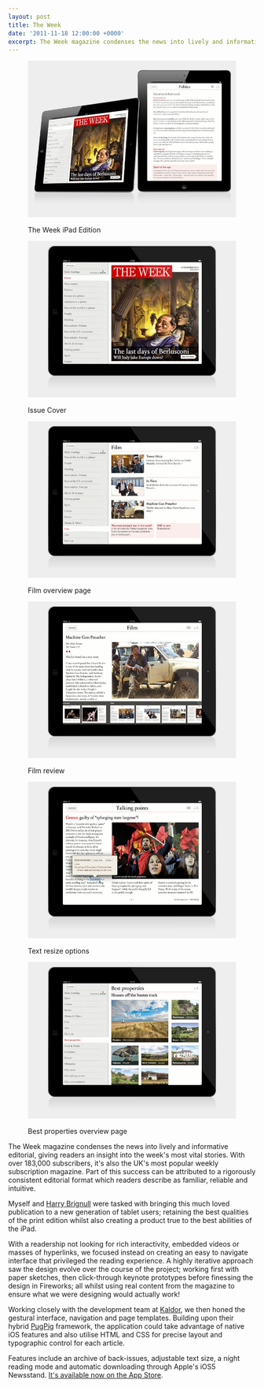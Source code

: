 ```yaml
---
layout: post
title: The Week
date: '2011-11-18 12:00:00 +0000'
excerpt: The Week magazine condenses the news into lively and informative editorial, giving you complete understanding and insight into the week's most vital stories.
---
```

<div class="slides">
    <figure>
        <img src="/assets/portfolio/the_week/0.jpg" alt=""/>
        <figcaption>
            <p>The Week iPad Edition</p>
        </figcaption>
    </figure>
    <figure>
        <img src="/assets/portfolio/the_week/1.jpg" alt=""/>
        <figcaption>
            <p>Issue Cover</p>
        </figcaption>
    </figure>
    <figure>
        <img src="/assets/portfolio/the_week/2.jpg" alt=""/>
        <figcaption>
            <p>Film overview page</p>
        </figcaption>
    </figure>
    <figure>
        <img src="/assets/portfolio/the_week/3.jpg" alt=""/>
        <figcaption>
            <p>Film review</p>
        </figcaption>
    </figure>
    <figure>
        <img src="/assets/portfolio/the_week/4.jpg" alt=""/>
        <figcaption>
            <p>Text resize options</p>
        </figcaption>
    </figure>
    <figure>
        <img src="/assets/portfolio/the_week/5.jpg" alt=""/>
        <figcaption>
            <p>Best properties overview page</p>
        </figcaption>
    </figure>
</div>

The Week magazine condenses the news into lively and informative editorial, giving readers an insight into the week's most vital stories. With over 183,000 subscribers, it's also the UK's most popular weekly subscription magazine. Part of this success can be attributed to a rigorously consistent editorial format which readers describe as familiar, reliable and intuitive.

Myself and [Harry Brignull][1] were tasked with bringing this much loved publication to a new generation of tablet users; retaining the best qualities of the print edition whilst also creating a product true to the best abilities of the iPad.

With a readership not looking for rich interactivity, embedded videos or masses of hyperlinks, we focused instead on creating an easy to navigate interface that privileged the reading experience. A highly iterative approach saw the design evolve over the course of the project; working first with paper sketches, then click-through keynote prototypes before finessing the design in Fireworks; all whilst using real content from the magazine to ensure what we were designing would actually work!

Working closely with the development team at [Kaldor][2], we then honed the gestural interface, navigation and page templates. Building upon their hybrid [PugPig][3] framework, the application could take advantage of native iOS features and also utilise HTML and CSS for precise layout and typographic control for each article.

Features include an archive of back-issues, adjustable text size, a night reading mode and automatic downloading through Apple's iOS5 Newsstand. [It's available now on the App Store][4].

[1]: http://clearleft.com/is/harry-brignull/
[2]: http://kaldorgroup.com/
[3]: http://pugpig.com/
[4]: http://itunes.apple.com/gb/app/the-week-uk/id468108781